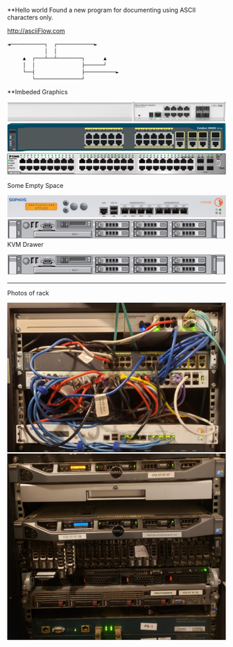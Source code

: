 **Hello world
Found a new program for documenting using ASCII characters only.  

http://asciiFlow.com

```
◄───────────┐  ┌────────────►
            │  │
     ▲  ┌───┴──┴────────┐      ▲
     │  │               ├──────┘
     └──┤               ├──────────►
        └───────────────┘
```

**Imbeded Graphics

![alt text](https://github.com/pspencer53/pspencer53.github.io/blob/main/graphics/MikroTik-RouterBOARD-CRS112-8G-4S-IN.000-B.jpg "MikroTik")
![alt text](https://github.com/pspencer53/pspencer53.github.io/blob/main/graphics/Cisco-2960-Series-003x1024.jpg "Cisco-2960-Series")
![alt text](https://github.com/pspencer53/pspencer53.github.io/blob/main/graphics/D-Link-002.jpg "D-Link")

Some Empty Space

![alt text](https://github.com/pspencer53/pspencer53.github.io/blob/main/graphics/Sophos-003x1024.jpg "")
![alt text](https://github.com/pspencer53/pspencer53.github.io/blob/main/graphics/Dell-R610x1024.jpg "")
KVM Drawer

![alt text](https://github.com/pspencer53/pspencer53.github.io/blob/main/graphics/Dell-R610x1024.jpg "")

***
Photos of rack 

![alt text](https://github.com/pspencer53/pspencer53.github.io/blob/main/graphics/Rack-Top.jpg "")
![alt text](https://github.com/pspencer53/pspencer53.github.io/blob/main/graphics/Rack-Bottom-x1024.jpg "")


